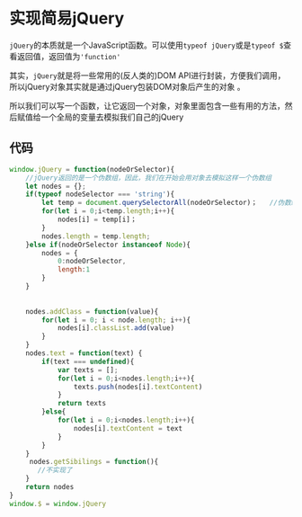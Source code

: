 # 实现简易jQuery

`jQuery`的本质就是一个JavaScript函数。可以使用`typeof jQuery`或是`typeof $`查看返回值，返回值为`'function'`

其实，`jQuery`就是将一些常用的(反人类的)DOM API进行封装，方便我们调用，所以jQuery对象其实就是通过jQuery包装DOM对象后产生的对象 。



所以我们可以写一个函数，让它返回一个对象，对象里面包含一些有用的方法，然后赋值给一个全局的变量去模拟我们自己的jQuery



## 代码

```js
window.jQuery = function(nodeOrSelector){
    //jQuery返回的是一个伪数组，因此，我们在开始会用对象去模拟这样一个伪数组
	let nodes = {};
    if(typeof nodeSelector === 'string'){
        let temp = document.querySelectorAll(nodeOrSelector)；   //伪数组
        for(let i = 0;i<temp.length;i++){
            nodes[i] = temp[i]；
        }
        nodes.length = temp.length;
    }else if(nodeOrSelector instanceof Node){
        nodes = {
            0:nodeOrSelector,
            length:1
        }
    }
    
   
    nodes.addClass = function(value){
        for(let i = 0; i < node.length; i++){
            nodes[i].classList.add(value)
        }
    }
    nodes.text = function(text) {
        if(text === undefined){
            var texts = [];
            for(let i = 0;i<nodes.length;i++){
                texts.push(nodes[i].textContent)
            }
            return texts
        }else{
            for(let i = 0;i<nodes.length;i++){
                nodes[i].textContent = text
            }
        }
    }
     nodes.getSibilings = function(){
       //不实现了
    }
    return nodes
}
window.$ = window.jQuery
```
